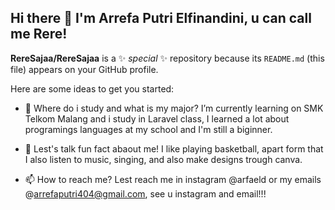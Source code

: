 ## Hi there 👋 I'm Arrefa Putri Elfinandini, u can call me Rere! 


**RereSajaa/RereSajaa** is a ✨ _special_ ✨ repository because its `README.md` (this file) appears on your GitHub profile.

Here are some ideas to get you started:

- 🌱 Where do i study and what is my major?
I’m currently learning on SMK Telkom Malang and i study in Laravel class,
I learned a lot about programings languages at my school and I'm still a biginner.

- 🤔 Lest's talk fun fact abaout me! I like playing basketball, apart form that 
I also listen to music, singing, and also make designs trough canva.

- 📫 How to reach me? Lest reach me in instagram @arfaeld 
or my emails @arrefaputri404@gmail.com, see u instagram and email!!!
